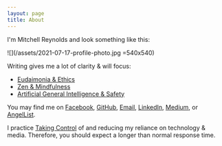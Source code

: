 ```yaml
---
layout: page
title: About
---
```


I'm Mitchell Reynolds and look something like this:

![](/assets/2021-07-17-profile-photo.jpg =540x540)

Writing gives me a lot of clarity & will focus:

- [Eudaimonia & Ethics](https://en.wikipedia.org/wiki/Eudaimonia)
- [Zen & Mindfulness](https://en.wikipedia.org/wiki/Zen)
- [Artificial General Intelligence & Safety](https://www.alignmentforum.org/)

You may find me on [Facebook](https://www.facebook.com/mitchellsreynolds),
[GitHub](https://github.com/mitchell-reynolds/),
[Email](mailto:mitchell.s.reynolds@gmail.com),
[LinkedIn](https://www.linkedin.com/in/mitchellsreynolds/),
[Medium](https://medium.com/@mitchell.s.reynolds), or
[AngelList](https://angel.co/u/mitchellsreynolds).

I practice [Taking Control](https://www.humanetech.com/take-control)
of and reducing my reliance on technology & media.
Therefore, you should expect a longer than normal response time.

